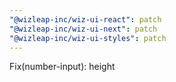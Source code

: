 ```yaml
---
"@wizleap-inc/wiz-ui-react": patch
"@wizleap-inc/wiz-ui-next": patch
"@wizleap-inc/wiz-ui-styles": patch
---
```


Fix(number-input): height
